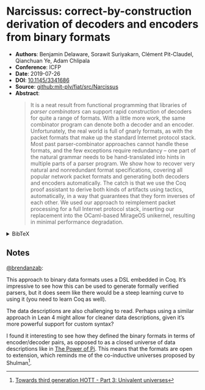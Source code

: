 # Narcissus: correct-by-construction derivation of decoders and encoders from binary formats

- **Authors**: Benjamin Delaware, Sorawit Suriyakarn, Clément Pit-Claudel, Qianchuan Ye, Adam Chlipala
- **Conference**: ICFP
- **Date**: 2019-07-26
- **DOI**: [10.1145/3341686](https://doi.org/10.1145/3341686)
- **Source**: [github:mit-plv/fiat/src/Narcissus](https://github.com/mit-plv/fiat/tree/master/src/Narcissus)
- **Abstract**:
  > It is a neat result from functional programming that libraries of _parser
  > combinators_ can support rapid construction of decoders for quite a range of
  > formats. With a little more work, the same combinator program can denote both a
  > decoder and an encoder. Unfortunately, the real world is full of gnarly formats,
  > as with the packet formats that make up the standard Internet protocol stack.
  > Most past parser-combinator approaches cannot handle these formats, and the few
  > exceptions require redundancy – one part of the natural grammar needs to be
  > hand-translated into hints in multiple parts of a parser program. We show how to
  > recover very natural and nonredundant format specifications, covering all popular
  > network packet formats and generating both decoders and encoders automatically.
  > The catch is that we use the Coq proof assistant to derive both kinds of
  > artifacts using tactics, automatically, in a way that guarantees that they form
  > inverses of each other. We used our approach to reimplement packet processing
  > for a full Internet protocol stack, inserting our replacement into the
  > OCaml-based MirageOS unikernel, resulting in minimal performance degradation.

<!-- markdownlint-disable no-inline-html -->
<details>
<summary>BibTeX</summary>

```bibtex
@article{10.1145/3341686,
  author = {Delaware, Benjamin and Suriyakarn, Sorawit and Pit-Claudel,
    Cl\'{e}ment and Ye, Qianchuan and Chlipala, Adam},
  title = {Narcissus: correct-by-construction derivation of decoders and encoders from binary formats},
  year = {2019},
  issue_date = {August 2019},
  publisher = {Association for Computing Machinery},
  address = {New York, NY, USA},
  volume = {3},
  number = {ICFP},
  url = {https://doi.org/10.1145/3341686},
  doi = {10.1145/3341686},
  abstract = {It is a neat result from functional programming that libraries of
    parser combinators can support rapid construction of decoders for quite a range
    of formats. With a little more work, the same combinator program can denote both
    a decoder and an encoder. Unfortunately, the real world is full of gnarly
    formats, as with the packet formats that make up the standard Internet protocol
    stack. Most past parser-combinator approaches cannot handle these formats, and
    the few exceptions require redundancy – one part of the natural grammar needs to
    be hand-translated into hints in multiple parts of a parser program. We show how
    to recover very natural and nonredundant format specifications, covering all
    popular network packet formats and generating both decoders and encoders
    automatically. The catch is that we use the Coq proof assistant to derive both
    kinds of artifacts using tactics, automatically, in a way that guarantees that
    they form inverses of each other. We used our approach to reimplement packet
    processing for a full Internet protocol stack, inserting our replacement into
    the OCaml-based MirageOS unikernel, resulting in minimal performance
    degradation.},
  journal = {Proc. ACM Program. Lang.},
  month = jul,
  articleno = {82},
  numpages = {29},
  keywords = {Serialization and Deserialization, Program Synthesis, Parser Combinators, Deductive Synthesis}
}
```

</details>
<!-- markdownlint-restore -->

## Notes

[@brendanzab](https://github.com/brendanzab):

This approach to binary data formats uses a DSL embedded in Coq.
It’s impressive to see how this can be used to generate formally verified parsers,
but it does seem like there would be a steep learning curve to using it (you need to learn Coq as well).

The data descriptions are also challenging to read.
Perhaps using a similar approach in Lean 4 might allow for cleaner data descriptions,
given it’s more powerful support for custom syntax?

I found it interesting to see how they defined the binary formats in terms of encoder/decoder pairs,
as opposed to as a closed universe of data descriptions like in [The Power of Pi](./the-power-of-pi.md).
This means that the formats are open to extension,
which reminds me of the co-inductive universes proposed by Shulman[^1].

[^1]: [Towards third generation HOTT - Part 3: Univalent universes](https://home.sandiego.edu/~shulman/papers/hott-cmu-day3.pdf)
